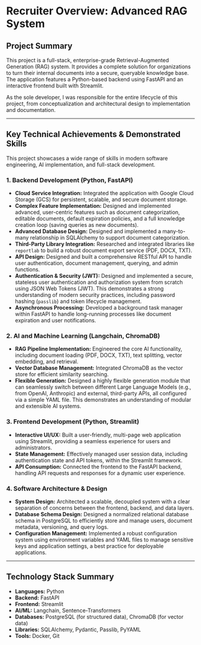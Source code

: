 # Recruiter Overview: Advanced RAG System

## Project Summary

This project is a full-stack, enterprise-grade Retrieval-Augmented Generation (RAG) system. It provides a complete solution for organizations to turn their internal documents into a secure, queryable knowledge base. The application features a Python-based backend using FastAPI and an interactive frontend built with Streamlit.

As the sole developer, I was responsible for the entire lifecycle of this project, from conceptualization and architectural design to implementation and documentation.

---

## Key Technical Achievements & Demonstrated Skills

This project showcases a wide range of skills in modern software engineering, AI implementation, and full-stack development.

### 1. Backend Development (Python, FastAPI)

*   **Cloud Service Integration:** Integrated the application with Google Cloud Storage (GCS) for persistent, scalable, and secure document storage.
*   **Complex Feature Implementation:** Designed and implemented advanced, user-centric features such as document categorization, editable documents, default expiration policies, and a full knowledge creation loop (saving queries as new documents).
*   **Advanced Database Design:** Designed and implemented a many-to-many relationship in SQLAlchemy to support document categorization.
*   **Third-Party Library Integration:** Researched and integrated libraries like `reportlab` to build a robust document export service (PDF, DOCX, TXT).
*   **API Design:** Designed and built a comprehensive RESTful API to handle user authentication, document management, querying, and admin functions.
*   **Authentication & Security (JWT):** Designed and implemented a secure, stateless user authentication and authorization system from scratch using JSON Web Tokens (JWT). This demonstrates a strong understanding of modern security practices, including password hashing (`passlib`) and token lifecycle management.
*   **Asynchronous Processing:** Developed a background task manager within FastAPI to handle long-running processes like document expiration and user notifications.

### 2. AI and Machine Learning (Langchain, ChromaDB)

*   **RAG Pipeline Implementation:** Engineered the core AI functionality, including document loading (PDF, DOCX, TXT), text splitting, vector embedding, and retrieval.
*   **Vector Database Management:** Integrated ChromaDB as the vector store for efficient similarity searching.
*   **Flexible Generation:** Designed a highly flexible generation module that can seamlessly switch between different Large Language Models (e.g., from OpenAI, Anthropic) and external, third-party APIs, all configured via a simple YAML file. This demonstrates an understanding of modular and extensible AI systems.

### 3. Frontend Development (Python, Streamlit)

*   **Interactive UI/UX:** Built a user-friendly, multi-page web application using Streamlit, providing a seamless experience for users and administrators.
*   **State Management:** Effectively managed user session data, including authentication state and API tokens, within the Streamlit framework.
*   **API Consumption:** Connected the frontend to the FastAPI backend, handling API requests and responses for a dynamic user experience.

### 4. Software Architecture & Design

*   **System Design:** Architected a scalable, decoupled system with a clear separation of concerns between the frontend, backend, and data layers.
*   **Database Schema Design:** Designed a normalized relational database schema in PostgreSQL to efficiently store and manage users, document metadata, versioning, and query logs.
*   **Configuration Management:** Implemented a robust configuration system using environment variables and YAML files to manage sensitive keys and application settings, a best practice for deployable applications.

---

## Technology Stack Summary

*   **Languages:** Python
*   **Backend:** FastAPI
*   **Frontend:** Streamlit
*   **AI/ML:** Langchain, Sentence-Transformers
*   **Databases:** PostgreSQL (for structured data), ChromaDB (for vector data)
*   **Libraries:** SQLAlchemy, Pydantic, Passlib, PyYAML
*   **Tools:** Docker, Git
